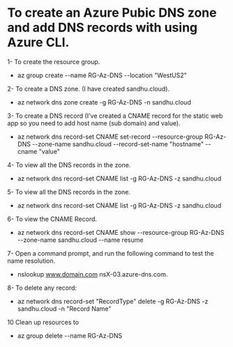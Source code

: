 # To create an Azure Pubic DNS zone and add DNS records with using Azure CLI. 

1- To create the resource group.
- az group create --name RG-Az-DNS --location "WestUS2"

2- To create a DNS zone. (I have created sandhu.cloud).
- az network dns zone create -g RG-Az-DNS -n sandhu.cloud

3-  To create a DNS record (I've created a CNAME record for the static web app so you need to add host name (sub domain) and value).
- az network dns record-set CNAME set-record --resource-group RG-Az-DNS --zone-name sandhu.cloud --record-set-name "hostname" --cname "value"

4- To view all the DNS records in the zone. 
- az network dns record-set CNAME list -g RG-Az-DNS -z sandhu.cloud

5- To view all the DNS records in the zone. 
- az network dns record-set CNAME list -g RG-Az-DNS -z sandhu.cloud

6- To view the CNAME Record.
- az network dns record-set CNAME show --resource-group RG-Az-DNS --zone-name sandhu.cloud --name resume

7- Open a command prompt, and run the following command to test the name resolution. 
- nslookup www.domain.com nsX-03.azure-dns.com.

8- To delete any record:
- az network dns record-set "RecordType" delete -g RG-Az-DNS -z sandhu.cloud -n "Record Name"

10 Clean up resources to 
- az group delete --name RG-Az-DNS

